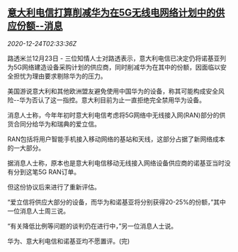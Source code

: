 <!--1608780196000-->
[意大利电信打算削减华为在5G无线电网络计划中的供应份额--消息](https://cn.reuters.com/article/italy-huawei-5g-1223-wedn-idCNKBS28Y09C)
------

<div><i>2020-12-24T02:33:36Z</i></div><p>路透米兰12月23日 - 三位知情人士对路透表示，意大利电信已决定仍将诺基亚列为5G网络建造设备采购计划的供应商，同时削减华为在其中的份额，因面临以安全担忧为理由要求剔除华为的压力。</p><p>美国游说意大利和其他欧洲盟友避免使用中国华为的设备，称其可能构成安全风险--华为否认了这一指控。意大利目前为止一直拒绝完全禁用华为设备。</p><p>消息人士称，今年年初时意大利电信考虑将5G网络中无线接入网(RAN)部分的供货合同分给华为和瑞典的爱立信。</p><p>RAN包括将用户智能手机接入移动网络的基站和天线，这部分占据了新网络成本的一大部分。</p><p>据消息人士称，原本也是意大利电信移动无线接入网络设备供应商的诺基亚当时没有分到这笔5G RAN订单。</p><p>但这份协议后来进行了重新评估。</p><p>“爱立信将供应大部分的设备，而华为和诺基亚将分别获得20-25%的份额，”其中一位消息人士周三说。</p><p>“有关降低比例等问题的谈判仍在进行中，”另一位消息人士说。</p><p>华为、意大利电信和诺基亚均不愿置评。(完)</p>

